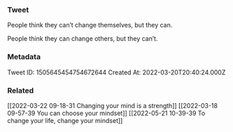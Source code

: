 ### Tweet
People think they can’t change themselves, but they can.

People think they can change others, but they can’t.

### Metadata
Tweet ID: 1505645454754672644
Created At: 2022-03-20T20:40:24.000Z

### Related
[[2022-03-22 09-18-31 Changing your mind is a strength]]
[[2022-03-18 09-57-39 You can choose your mindset]]
[[2022-05-21 10-39-39 To change your life, change your mindset]]

